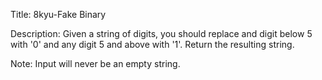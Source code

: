 Title: 8kyu-Fake Binary

Description: Given a string of digits, you should replace and digit below 5 with '0' and any digit 5 and above with '1'.
Return the resulting string.

Note: Input will never be an empty string.
